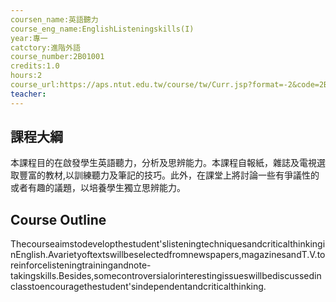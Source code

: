 ```yaml
---
coursen_name:英語聽力
course_eng_name:EnglishListeningskills(I)
year:專一
catctory:進階外語
course_number:2B01001
credits:1.0
hours:2
course_url:https://aps.ntut.edu.tw/course/tw/Curr.jsp?format=-2&code=2B01001
teacher:
---
```


## 課程大綱

本課程目的在啟發學生英語聽力，分析及思辨能力。本課程自報紙，雜誌及電視選取豐富的教材,以訓練聽力及筆記的技巧。此外，在課堂上將討論一些有爭議性的或者有趣的議題，以培養學生獨立思辨能力。


## Course Outline

Thecourseaimstodevelopthestudent'slisteningtechniquesandcriticalthinkinginEnglish.Avarietyoftextswillbeselectedfromnewspapers,magazinesandT.V.toreinforcelisteningtrainingandnote-takingskills.Besides,somecontroversialorinterestingissueswillbediscussedinclasstoencouragethestudent'sindependentandcriticalthinking.

